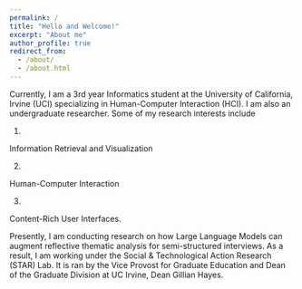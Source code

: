 ```yaml
---
permalink: /
title: "Hello and Welcome!"
excerpt: "About me"
author_profile: true
redirect_from: 
  - /about/
  - /about.html
--- 
```


Currently, I am a 3rd year Informatics student at the University of California, Irvine (UCI) specializing in Human-Computer Interaction (HCI). I am also an undergraduate researcher. Some of my research interests include

1.
Information Retrieval and Visualization

2.
Human-Computer Interaction 

3.
Content-Rich User Interfaces.   

Presently, I am conducting research on how Large Language Models can augment reflective thematic analysis for semi-structured interviews. As a result, I am working under the Social & Technological Action Research (STAR) Lab. It is ran by the Vice Provost for Graduate Education and Dean of the Graduate Division at UC Irvine, Dean Gillian Hayes. 
